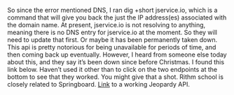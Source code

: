So since the error mentioned DNS, I ran dig +short jservice.io, which is a command that will give you back the just the IP address(es) associated with the domain name. At present, jservice.io is not resolving to anything, meaning there is no DNS entry for jservice.io at the moment. So they will need to update that first. Or maybe it has been permanently taken down.
This api is pretty notorious for being unavailable for periods of time, and then coming back up eventually. However, I heard from someone else today about this, and they say it’s been down since before Christmas.
I found this link below. Haven’t used it other than to click on the two endpoints at the bottom to see that they worked. You might give that a shot. Rithm school is closely related to Springboard.
[Link](https://github.com/rithmschool/jeopardy-api) to a working Jeopardy API.
